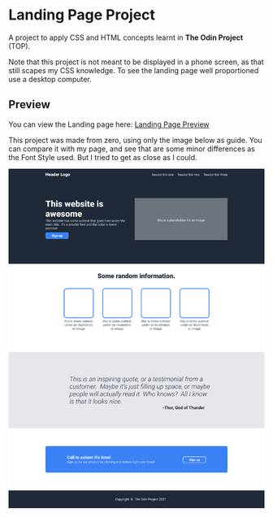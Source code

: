 # Landing Page Project
A project to apply CSS and HTML concepts learnt in **The Odin Project** (TOP).

Note that this project is not meant to be displayed in a phone screen, as that still scapes my CSS knowledge. To see the landing page well proportioned use a desktop computer.

## Preview

You can view the Landing page here: [Landing Page Preview](https://imezagit.github.io/Project-Landing-Page-TOP/)

This project was made from zero, using only the image below as guide. You can compare it with my page, and see that are some minor differences as the Font Style used. But I tried to get as close as I could. 

![Desired Outcome](./desired_outcome.png)